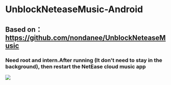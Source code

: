 # UnblockNeteaseMusic-Android
## Based on：https://github.com/nondanee/UnblockNeteaseMusic
### Need root and intern.After running (It don't need to stay in the background), then restart the NetEase cloud music app
![](https://github.com/Flysky12138/UnblockNeteaseMusic-Android/raw/master/%E5%9B%BE%E7%89%87/running.png)
